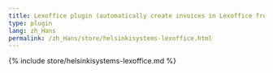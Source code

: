 ```yaml
---
title: Lexoffice plugin (automatically create invoices in Lexoffice from Kimai invoices)
type: plugin
lang: zh_Hans
permalink: /zh_Hans/store/helsinkisystems-lexoffice.html
---
```


{% include store/helsinkisystems-lexoffice.md %}